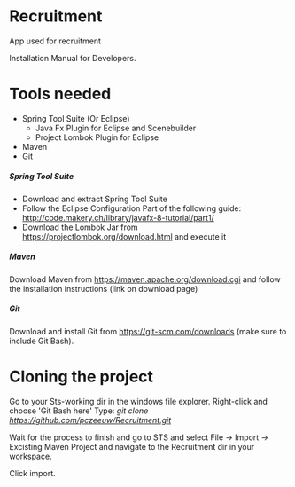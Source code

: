# Recruitment
App used for recruitment

Installation Manual for Developers.

<h1>Tools needed</h1>

- Spring Tool Suite (Or Eclipse)
  - Java Fx Plugin for Eclipse and Scenebuilder
  - Project Lombok Plugin for Eclipse
- Maven
- Git

<h5>Spring Tool Suite</h5>

- Download and extract Spring Tool Suite
- Follow the Eclipse Configuration Part of the following guide: http://code.makery.ch/library/javafx-8-tutorial/part1/
- Download the Lombok Jar from https://projectlombok.org/download.html and execute it


<h5>Maven</h5>

Download Maven from https://maven.apache.org/download.cgi and follow the installation instructions (link on download page)


<h5>Git</h5>

Download and install Git from https://git-scm.com/downloads (make sure to include Git Bash).

<h1>Cloning the project</h1>

Go to your Sts-working dir in the windows file explorer. Right-click and choose 'Git Bash here'
Type: <i>git clone https://github.com/pczeeuw/Recruitment.git</i>

Wait for the process to finish and go to STS and select File -> Import -> Excisting Maven Project and navigate to the Recruitment dir in your workspace.

Click import.


